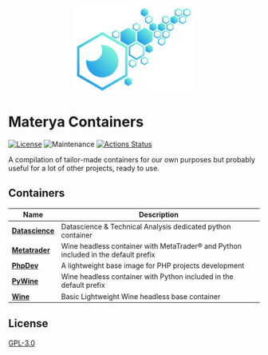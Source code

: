 <p align="center">
  <img src="doc/assets/materya_containers_logo.png" alt="Materya containers Logo" />
</p>

# Materya Containers

[![License][license-image]][license-url]
![Maintenance](https://img.shields.io/maintenance/yes/2023?style=flat-square)
[![Actions Status][action-image]][action-url]

A compilation of tailor-made containers for our own purposes but probably useful for a lot of other projects, ready to use.

## Containers

| Name | Description |
|-|-|
| **[Datascience](/specs/datascience)** | Datascience & Technical Analysis dedicated python container |
| **[Metatrader](/specs/metatrader)** | Wine headless container with MetaTrader® and Python included in the default prefix |
| **[PhpDev](/specs/phpdev)** | A lightweight base image for PHP projects development |
| **[PyWine](/specs/pywine)** | Wine headless container with Python included in the default prefix |
| **[Wine](/specs/wine)** | Basic Lightweight Wine headless base container |

## License

[GPL-3.0](LICENSE)

[license-image]: https://img.shields.io/github/license/materya/containers?style=flat-square
[license-url]: LICENSE
[action-image]: https://img.shields.io/github/actions/workflow/status/materya/containers/build.yml?branch=main&style=flat-square
[action-url]: https://github.com/materya/containers/actions
